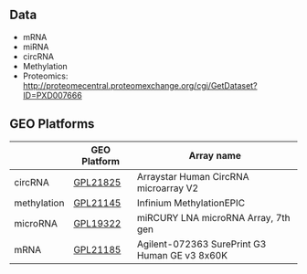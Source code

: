 ## Data

- mRNA
- miRNA
- circRNA
- Methylation
- Proteomics: http://proteomecentral.proteomexchange.org/cgi/GetDataset?ID=PXD007666

## GEO Platforms

| | GEO Platform |Array name  | 
|---------------|----------------|-----------------|
|circRNA|[GPL21825](https://www.ncbi.nlm.nih.gov/geo/query/acc.cgi?acc=GPL21825) | Arraystar Human CircRNA microarray V2 | 
|methylation|[GPL21145](https://www.ncbi.nlm.nih.gov/geo/query/acc.cgi?acc=GPL21145) |Infinium MethylationEPIC|
|microRNA|[GPL19322](https://www.ncbi.nlm.nih.gov/geo/query/acc.cgi?acc=GPL19322)|miRCURY LNA microRNA Array, 7th gen|
|mRNA|[GPL21185](https://www.ncbi.nlm.nih.gov/geo/query/acc.cgi?acc=GPL21185)|Agilent-072363 SurePrint G3 Human GE v3 8x60K |
